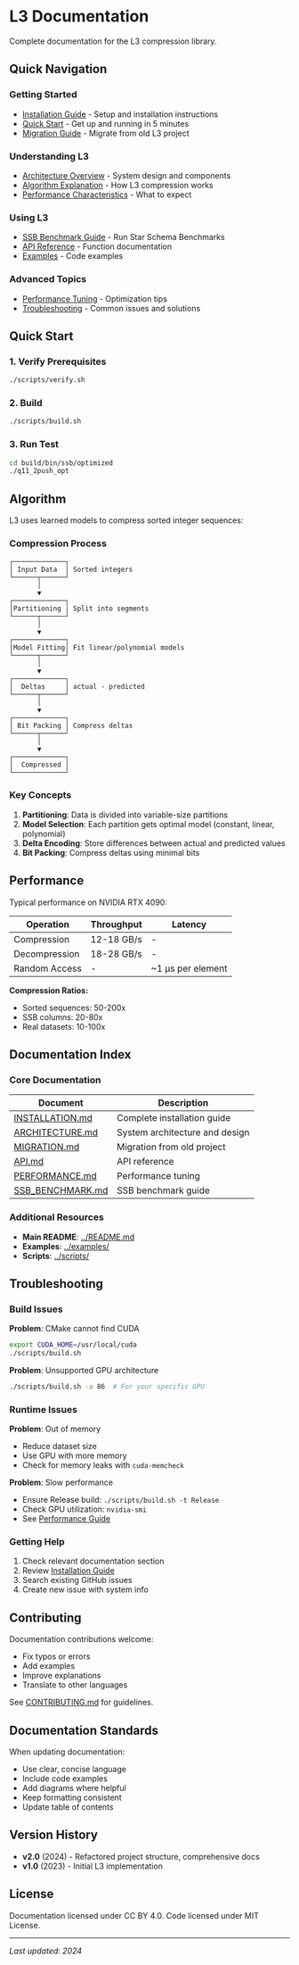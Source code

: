 # L3 Documentation

Complete documentation for the L3 compression library.

## Quick Navigation

### Getting Started
- [Installation Guide](INSTALLATION.md) - Setup and installation instructions
- [Quick Start](#quick-start) - Get up and running in 5 minutes
- [Migration Guide](MIGRATION.md) - Migrate from old L3 project

### Understanding L3
- [Architecture Overview](ARCHITECTURE.md) - System design and components
- [Algorithm Explanation](#algorithm) - How L3 compression works
- [Performance Characteristics](#performance) - What to expect

### Using L3
- [SSB Benchmark Guide](SSB_BENCHMARK.md) - Run Star Schema Benchmarks
- [API Reference](API.md) - Function documentation
- [Examples](../examples/) - Code examples

### Advanced Topics
- [Performance Tuning](PERFORMANCE.md) - Optimization tips
- [Troubleshooting](#troubleshooting) - Common issues and solutions

## Quick Start

### 1. Verify Prerequisites

```bash
./scripts/verify.sh
```

### 2. Build

```bash
./scripts/build.sh
```

### 3. Run Test

```bash
cd build/bin/ssb/optimized
./q11_2push_opt
```

## Algorithm

L3 uses learned models to compress sorted integer sequences:

### Compression Process

```
┌─────────────┐
│ Input Data  │ Sorted integers
└──────┬──────┘
       │
       ▼
┌─────────────┐
│Partitioning │ Split into segments
└──────┬──────┘
       │
       ▼
┌─────────────┐
│Model Fitting│ Fit linear/polynomial models
└──────┬──────┘
       │
       ▼
┌─────────────┐
│  Deltas     │ actual - predicted
└──────┬──────┘
       │
       ▼
┌─────────────┐
│ Bit Packing │ Compress deltas
└──────┬──────┘
       │
       ▼
┌─────────────┐
│  Compressed │
└─────────────┘
```

### Key Concepts

1. **Partitioning**: Data is divided into variable-size partitions
2. **Model Selection**: Each partition gets optimal model (constant, linear, polynomial)
3. **Delta Encoding**: Store differences between actual and predicted values
4. **Bit Packing**: Compress deltas using minimal bits

## Performance

Typical performance on NVIDIA RTX 4090:

| Operation | Throughput | Latency |
|-----------|-----------|---------|
| Compression | 12-18 GB/s | - |
| Decompression | 18-28 GB/s | - |
| Random Access | - | ~1 μs per element |

**Compression Ratios:**
- Sorted sequences: 50-200x
- SSB columns: 20-80x
- Real datasets: 10-100x

## Documentation Index

### Core Documentation

| Document | Description |
|----------|-------------|
| [INSTALLATION.md](INSTALLATION.md) | Complete installation guide |
| [ARCHITECTURE.md](ARCHITECTURE.md) | System architecture and design |
| [MIGRATION.md](MIGRATION.md) | Migration from old project |
| [API.md](API.md) | API reference |
| [PERFORMANCE.md](PERFORMANCE.md) | Performance tuning |
| [SSB_BENCHMARK.md](SSB_BENCHMARK.md) | SSB benchmark guide |

### Additional Resources

- **Main README**: [../README.md](../README.md)
- **Examples**: [../examples/](../examples/)
- **Scripts**: [../scripts/](../scripts/)

## Troubleshooting

### Build Issues

**Problem**: CMake cannot find CUDA
```bash
export CUDA_HOME=/usr/local/cuda
./scripts/build.sh
```

**Problem**: Unsupported GPU architecture
```bash
./scripts/build.sh -a 86  # For your specific GPU
```

### Runtime Issues

**Problem**: Out of memory
- Reduce dataset size
- Use GPU with more memory
- Check for memory leaks with `cuda-memcheck`

**Problem**: Slow performance
- Ensure Release build: `./scripts/build.sh -t Release`
- Check GPU utilization: `nvidia-smi`
- See [Performance Guide](PERFORMANCE.md)

### Getting Help

1. Check relevant documentation section
2. Review [Installation Guide](INSTALLATION.md#troubleshooting)
3. Search existing GitHub issues
4. Create new issue with system info

## Contributing

Documentation contributions welcome:
- Fix typos or errors
- Add examples
- Improve explanations
- Translate to other languages

See [CONTRIBUTING.md](../CONTRIBUTING.md) for guidelines.

## Documentation Standards

When updating documentation:
- Use clear, concise language
- Include code examples
- Add diagrams where helpful
- Keep formatting consistent
- Update table of contents

## Version History

- **v2.0** (2024) - Refactored project structure, comprehensive docs
- **v1.0** (2023) - Initial L3 implementation

## License

Documentation licensed under CC BY 4.0.
Code licensed under MIT License.

---

*Last updated: 2024*
